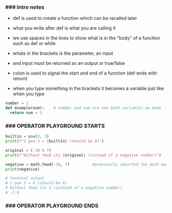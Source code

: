 ### ### Intro notes

- def is used to create a function which can be recalled later

- what you write after def is what you are calling it

- we use spaces in the lines to show what is in the "body" of a function such as def or while

- whats in the brackets is the parameter, an input

- and input must be returned as an output or true/false 

- colon is used to signal the start and end of a function (def ends with return)

- when you type something in the brackets it becomes a variable just like when you type


```Python
number = 1
def example(num):    # number and num are now both variables we made 
  return num + 1
```







### ### OPERATOR PLAYGROUND STARTS
```Python
builtin = pow(2, 3)
print(f"2 pow 3 = {builtin} (should be 8)")

original = (-10 % 7)
print(f"Without fmod its {original} (instead of a negative number)")

negative = math.fmod(-10, 7)          #previously imported the math module to show how there are "operator" varations through math helpers 
print(negative)

# terminal output
# 2 pow 3 = 8 (should be 8)
# Without fmod its 2 (instead of a negative number)
# -3.0
```
### ### OPERATOR PLAYGROUND ENDS
